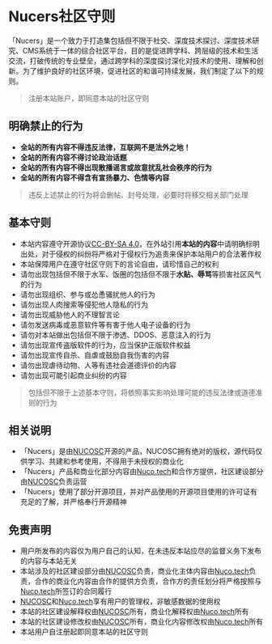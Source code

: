 # Nucers社区守则

「Nucers」是一个致力于打造集包括但不限于社交、深度技术探讨、深度技术研究、CMS系统于一体的综合社区平台，目的是促进跨学科、跨层级的技术和生活交流，打破传统的专业壁垒，通过跨学科的深度探讨深化对技术的使用、理解和创新。为了维护良好的社区环境，促进社区的和谐可持续发展，我们制定了以下的规则。

> 注册本站账户，即同意本站的社区守则

## 明确禁止的行为

- **全站的所有内容不得违反法律，互联网不是法外之地！**
- **全站的所有内容不得讨论政治话题**
- **全站的所有内容不得出现散播谣言或故意扰乱社会秩序的行为**
- **全站的所有内容不得含有宣扬暴力、色情等内容**

> 违反上述禁止的行为将会删帖、封号处理，必要时将移交相关部门处理

## 基本守则

- 本站内容遵守开源协议[CC-BY-SA 4.0](https://creativecommons.org/licenses/by-sa/4.0/deed.zh)，在外站引用**本站的内容**中请明确标明出处，对于侵权的纠纷将严格对于侵权行为追责来保护本站用户的合法著作权
- 本站保障用户在遵守社区守则下的言论自由，请珍惜自己的权利
- 请勿出现包括但不限于水军、饭圈的包括但不限于**水贴、辱骂**等损害社区风气的行为
- 请勿出现组织、参与或怂恿骚扰他人的行为
- 请勿出现人肉搜索等侵犯他人隐私的行为
- 请勿出现威胁他人的不理智言论
- 请勿发送病毒或恶意软件等有害于他人电子设备的行为
- 请勿对本站做出包括但不限于渗透、DDOS、恶意注入的行为
- 请勿出现宣传盗版软件的行为，应当保护正版软件权益
- 请勿出现宣传自杀、自虐或鼓励自我伤害的内容
- 请勿出现虐待动物、人等有违社会道德评价的内容
- 请勿出现可能引起商业纠纷的内容

> 包括但不限于上述基本守则，将依照事实影响处理可能的违反法律或道德准则的行为

## 相关说明

- 「Nucers」是由[NUCOSC](https://www.nucosc.com)开源的产品，NUCOSC拥有绝对的版权，源代码仅供学习、共建和参考使用，不得用于未授权的商业化
- 「Nucers」产品和商业化部分内容由[Nuco.tech](https://nuco.tech)和合作方提供，社区建设部分由[NUCOSC](https://www.nucosc.com)负责运营
- 「Nucers」使用了部分开源项目，并对产品使用的开源项目使用的许可证有充足的了解，并严格奉行开源精神

## 免责声明

- 用户所发布的内容仅为用户自己的认知，在未违反本站应尽的监督义务下发布的内容与本站无关
- 本站涉及的社区建设部分由[NUCOSC](https://www.nucosc.com)负责，商业化主体内容由[Nuco.tech](https://nuco.tech)负责，合作的商业化内容由合作的提供方负责，合作方的责任划分将严格按照与[Nuco.tech](https://nuco.tech)所签订的合同履行
- [NUCOSC](https://www.nucosc.com)和[Nuco.tech](https://nuco.tech)享有用户的管理权，非敏感数据的使用权
- 本站的社区建设解释权由[NUCOSC](https://www.nucosc.com)所有，商业化解释权由[Nuco.tech](https://nuco.tech)所有
- 本站的社区建设修改权由[NUCOSC](https://www.nucosc.com)所有，商业化内容修改权由[Nuco.tech](https://nuco.tech)所有
- 本站用户自注册起即同意本站的社区守则
